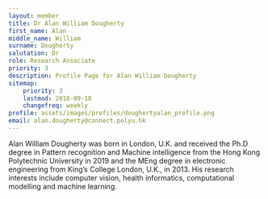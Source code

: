 ```yaml
---
layout: member
title: Dr Alan William Dougherty
first_name: Alan
middle_name: William
surname: Dougherty
salutation: Dr
role: Research Associate
priority: 3
description: Profile Page for Alan William Dougherty
sitemap:
    priority: 3
    lastmod: 2018-09-18
    changefreq: weekly
profile: assets/images/profiles/doughertyalan_profile.png
email: alan.dougherty@connect.polyu.hk
---
```


Alan William Dougherty was born in London, U.K. and received the Ph.D degree in Pattern recognition and Machine intelligence from the Hong Kong Polytechnic University in 2019 and the MEng degree in electronic engineering from King’s College London, U.K., in 2013. 
His research interests include computer vision, health informatics, computational modelling and machine learning.